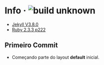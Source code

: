# Info  &middot; ![build unknown](https://img.shields.io/badge/build-unknown-lightgray.svg)

- [Jekyll V3.8.0](https://jekyllrb.com/)
- [Ruby 2.3.3 p222](https://rubyinstaller.org/downloads/)

## Primeiro Commit 

- Começando parte do layout **default** inicial.